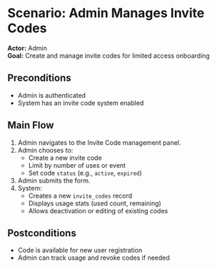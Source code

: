 # Scenario: Admin Manages Invite Codes

**Actor:** Admin  
**Goal:** Create and manage invite codes for limited access onboarding

## Preconditions
- Admin is authenticated
- System has an invite code system enabled

## Main Flow
1. Admin navigates to the Invite Code management panel.
2. Admin chooses to:
   - Create a new invite code
   - Limit by number of uses or event
   - Set code `status` (e.g., `active`, `expired`)
3. Admin submits the form.
4. System:
   - Creates a new `invite_codes` record
   - Displays usage stats (used count, remaining)
   - Allows deactivation or editing of existing codes

## Postconditions
- Code is available for new user registration
- Admin can track usage and revoke codes if needed
